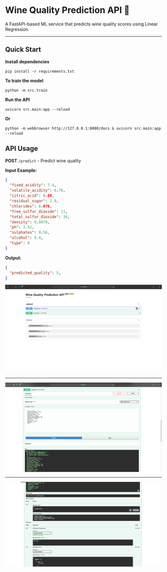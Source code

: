 # Wine Quality Prediction API 🍷

A FastAPI-based ML service that predicts wine quality scores using Linear Regression.

---

## Quick Start 

**Install dependencies**

```
pip install -r requirements.txt
```
**To train the model**

```
python -m src.train
```

**Run the API**

```
uvicorn src.main:app --reload   
```
**Or**

```
python -m webbrowser http://127.0.0.1:8000/docs & uvicorn src.main:app --reload   
```

API Usage 
-----------

**POST** `/predict` - Predict wine quality

**Input Example:**
```json
{
  "fixed_acidity": 7.4,
  "volatile_acidity": 0.70,
  "citric_acid": 0.00,
  "residual_sugar": 1.9,
  "chlorides": 0.076,
  "free_sulfur_dioxide": 11,
  "total_sulfur_dioxide": 34,
  "density": 0.9978,
  "ph": 3.51,
  "sulphates": 0.56,
  "alcohol": 9.4,
  "type": 0
}
```

**Output:**
```json
{
  "predicted_quality": 5,
}
```
![alt text](https://github.com/PriyankaRajRajendran/MLOps/blob/main/Labs/fastapi_lab1/assets/FastApi_WineQualityPredication_1.png)

---
![alt text](https://github.com/PriyankaRajRajendran/MLOps/blob/main/Labs/fastapi_lab1/assets/FastApi_WineQualityPredication_3.png)

---
![alt text](https://github.com/PriyankaRajRajendran/MLOps/blob/main/Labs/fastapi_lab1/assets/FastApi_WineQualityPredication_4.png)
